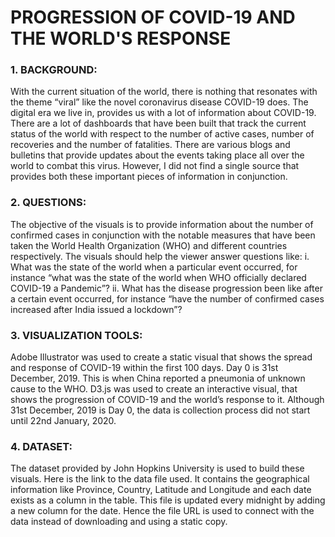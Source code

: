 # PROGRESSION OF COVID-19 AND THE WORLD'S RESPONSE

### 1.	BACKGROUND:

With the current situation of the world, there is nothing that resonates with the theme “viral” like the novel coronavirus disease COVID-19 does. The digital era we live in, provides us with a lot of information about COVID-19. There are a lot of dashboards that have been built that track the current status of the world with respect to the number of active cases, number of recoveries and the number of fatalities. There are various blogs and bulletins that provide updates about the events taking place all over the world to combat this virus. However, I did not find a single source that provides both these important pieces of information in conjunction.

### 2.	QUESTIONS:

The objective of the visuals is to provide information about the number of confirmed cases in conjunction with the notable measures that have been taken the World Health Organization (WHO) and different countries respectively.  The visuals should help the viewer answer questions like:
i.	What was the state of the world when a particular event occurred, for instance “what was the state of the world when WHO officially declared COVID-19 a Pandemic”?
ii.	What has the disease progression been like after a certain event occurred, for instance “have the number of confirmed cases increased after India issued a lockdown”?

### 3.	VISUALIZATION TOOLS:

Adobe Illustrator was used to create a static visual that shows the spread and response of COVID-19 within the first 100 days. Day 0 is 31st December, 2019. This is when China reported a pneumonia of unknown cause to the WHO. 
D3.js was used to create an interactive visual, that shows the progression of COVID-19 and the world’s response to it. Although 31st December, 2019 is Day 0, the data is collection process did not start until 22nd January, 2020.

### 4.	DATASET:

The dataset provided by John Hopkins University is used to build these visuals. Here is the link to the data file used. It contains the geographical information like Province, Country, Latitude and Longitude and each date exists as a column in the table. This file is updated every midnight by adding a new column for the date. Hence the file URL is used to connect with the data instead of downloading and using a static copy.